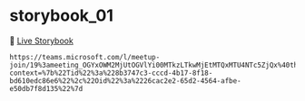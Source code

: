 # storybook_01

🚀 [Live Storybook](https://6346c29f12cb3212588eb719-kysdmcdpcq.chromatic.com/?path=/story/card01--regular)

```
https://teams.microsoft.com/l/meetup-join/19%3ameeting_OGYxOWM2MjUtOGVlYi00MTkzLTkwMjEtMTQxMTU4NTc5ZjQx%40thread.v2/0?context=%7b%22Tid%22%3a%228b3747c3-cccd-4b17-8f18-bd610edc86e6%22%2c%22Oid%22%3a%2226cac2e2-65d2-4564-afbe-e50db7f8d135%22%7d

```
